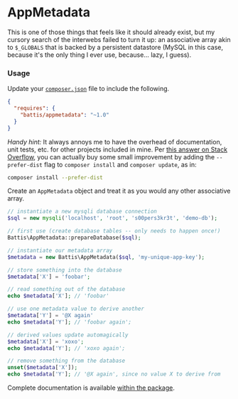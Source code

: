 # AppMetadata

This is one of those things that feels like it should already exist, but my cursory search of the interwebs failed to turn it up:
an associative array akin to `$_GLOBALS` that is backed by a persistent datastore (MySQL in this case, because it's the only
thing I ever use, because… lazy, I guess).

### Usage

Update your [`composer.json`](https://getcomposer.org) file to include the following.

```JSON
{
  "requires": {
    "battis/appmetadata": "~1.0"
  }
}
```

*Handy hint:* It always annoys me to have the overhead of documentation, unit tests, etc. for other projects included in mine. Per [this answer on Stack Overflow](http://stackoverflow.com/a/17069547), you can actually buy some small improvement by adding the `--prefer-dist` flag to `composer install` and `composer update`, as in:

```BASH
composer install --prefer-dist
```

Create an `AppMetadata` object and treat it as you would any other associative array.

```PHP
// instantiate a new mysqli database connection
$sql = new mysqli('localhost', 'root', 's00pers3kr3t', 'demo-db');

// first use (create database tables -- only needs to happen once!)
Battis\AppMetadata::prepareDatabase($sql);

// instantiate our metadata array
$metadata = new Battis\AppMetadata($sql, 'my-unique-app-key');

// store something into the database
$metadata['X'] = 'foobar';

// read something out of the database
echo $metadata['X']; // 'foobar'

// use one metadata value to derive another
$metadata['Y'] = '@X again'
echo $metadata['Y']; // 'foobar again';

// derived values update automagically
$metadata['X'] = 'xoxo';
echo $metadata['Y']; // 'xoxo again';

// remove something from the database
unset($metadata['X']);
echo $metadata['Y']; // '@X again', since no value X to derive from
```

Complete documentation is available [within the package](http://htmlpreview.github.io/?https://github.com/battis/appmetadata/blob/master/doc/index.html).
